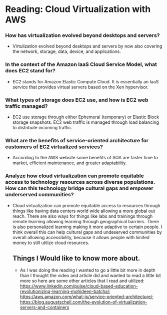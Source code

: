 # Reading: Cloud Virtualization with AWS 

### How has virtualization evolved beyond desktops and servers?
- Virtulization evolved beyond desktops and servers by now also covering the network, storage, data, device, and applications. 

### In the context of the Amazon IaaS Cloud Service Model, what does EC2 stand for?
- EC2 stands for Amazon Elastic Compute Cloud. It is essentially an IaaS service that provides virtual servers based on the Xen hypervisor.
  
### What types of storage does EC2 use, and how is EC2 web traffic managed?
- EC2 use storage through either Ephemeral (temporary) or Elastic Block storage snapshots. EC2 web traffic is managed through load balancing to distribute incoming traffic.

### What are the benefits of service-oriented architecture for customers of EC2 virtualized services?
- According to the AWS website some benefits of SOA are faster time to market, efficient maintenance, and greater adaptability.
  
### Analyze how cloud virtualization can promote equitable access to technology resources across diverse populations. How can this technology bridge cultural gaps and empower underserved communities?
- Cloud virtualization can promote equitable access to resources through things like having data centers world wide allowing a more global out reach. There are also ways for things like labs and trainings through remote learning allowing learning through geographical barriers. There is also personalized learning making it more adaptive to certain people. I think overall this can help cultural gaps and undeserved communities by overall allowing accessibility, because it allows people with limited money to still utilize cloud resources. 

  ## Things I Would like to know more about.
  - As I was doing the reading I wanted to go a little bit more in depth than I thought the video and article did and wanted to read a little bit more so here are some other articles that I read and utilized: https://www.linkedin.com/pulse/cloud-based-education-revolutionizing-learning-mohideen-batcha/; https://aws.amazon.com/what-is/service-oriented-architecture/; https://blog.augustschell.com/the-evolution-of-virtualization-servers-and-containers
